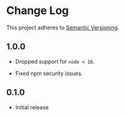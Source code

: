 # Change Log

This project adheres to [Semantic Versioning](http://semver.org/).

## 1.0.0

- Dropped support for `node < 16`.

- Fixed npm security issues.

## 0.1.0

- Initial release
